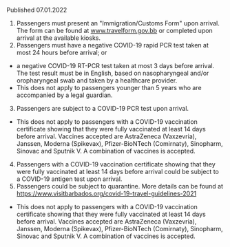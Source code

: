 Published 07.01.2022
1. Passengers must present an "Immigration/Customs Form" upon arrival. The form can be found at <a href="http://www.travelform.gov.bb">www.travelform.gov.bb</a> or completed upon arrival at the available kiosks.
2. Passengers must have a negative COVID-19 rapid PCR test taken at most 24 hours before arrival; or
- a negative COVID-19 RT-PCR test taken at most 3 days before arrival.
The test result must be in English, based on nasopharyngeal and/or oropharyngeal swab and taken by a healthcare provider.
- This does not apply to passengers younger than 5 years who are accompanied by a legal guardian.
3. Passengers are subject to a COVID-19 PCR test upon arrival.
- This does not apply to passengers with a COVID-19 vaccination certificate showing that they were fully vaccinated at least 14 days before arrival. Vaccines accepted are AstraZeneca (Vaxzevria), Janssen, Moderna (Spikevax), Pfizer-BioNTech (Comirnaty), Sinopharm, Sinovac and Sputnik V. A combination of vaccines is accepted.
4. Passengers with a COVID-19 vaccination certificate showing that they were fully vaccinated at least 14 days before arrival could be subject to a COVID-19 antigen test upon arrival.
5. Passengers could be subject to quarantine. More details can be found at <a href="https://www.visitbarbados.org/covid-19-travel-guidelines-2021">https://www.visitbarbados.org/covid-19-travel-guidelines-2021</a>
- This does not apply to passengers with a COVID-19 vaccination certificate showing that they were fully vaccinated at least 14 days before arrival. Vaccines accepted are AstraZeneca (Vaxzevria), Janssen, Moderna (Spikevax), Pfizer-BioNTech (Comirnaty), Sinopharm, Sinovac and Sputnik V. A combination of vaccines is accepted.